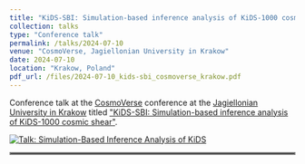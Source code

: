 ```yaml
---
title: "KiDS-SBI: Simulation-based inference analysis of KiDS-1000 cosmic shear"
collection: talks
type: "Conference talk"
permalink: /talks/2024-07-10
venue: "CosmoVerse, Jagiellonian University in Krakow"
date: 2024-07-10
location: "Krakow, Poland"
pdf_url: /files/2024-07-10_kids-sbi_cosmoverse_krakow.pdf
---
```


Conference talk at the [CosmoVerse](https://indico.oa.uj.edu.pl/event/3/overview) conference at the [Jagiellonian University in Krakow](https://fais.uj.edu.pl/en_GB/homepage) titled ["KiDS-SBI: Simulation-based inference analysis of KiDS-1000 cosmic shear"](../files/2024-07-10_kids-sbi_cosmoverse_krakow.pdf).

[![Talk: Simulation-Based Inference Analysis of KiDS](../images/video_thumbnail.png)](http://www.youtube.com/watch?v=Byihs5YaCMU "Simulation-Based Inference Analysis of KiDS")

<hr style="border:2px solid gray">
